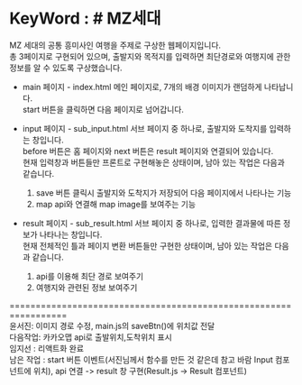 # KeyWord : # MZ세대
MZ 세대의 공통 흥미사인 여행을 주제로 구상한 웹페이지입니다.<br>
총 3페이지로 구현되어 있으며, 출발지와 목적지를 입력하면 최단경로와 여행지에 관한 정보를 알 수 있도록 구상했습니다.<br>

- main 페이지 - index.html
메인 페이지로, 7개의 배경 이미지가 랜덤하게 나타납니다.<br>
start 버튼을 클릭하면 다음 페이지로 넘어갑니다.<br>

- input 페이지 - sub_input.html
서브 페이지 중 하나로, 출발지와 도착지를 입력하는 창입니다.<br>
before 버튼은 홈 페이지와 next 버튼은 result 페이지와 연결되어 있습니다.<br>
현재 입력창과 버튼들만 프론트로 구현해놓은 상태이며, 남아 있는 작업은 다음과 같습니다.
  1. save 버튼 클릭시 출발지와 도착지가 저장되어 다음 페이지에서 나타나는 기능
  2. map api와 연결해 map image를 보여주는 기능

- result 페이지 - sub_result.html
서브 페이지 중 하나로, 입력한 결과물에 따른 정보가 나타나는 창입니다.<br>
현재 전체적인 틀과 페이지 변환 버튼들만 구현한 상태이며, 남아 있는 작업은 다음과 같습니다.
  1. api를 이용해 최단 경로 보여주기
  2. 여행지와 관련된 정보 보여주기

=================================================================<br>
윤서진: 이미지 경로 수정, main.js의 saveBtn()에 위치값 전달<br>
다음작업: 카카오맵 api로 출발위치,도착위치 표시 <br>
임지선 : 리액트화 완료<br>
남은 작업 : start 버튼 이벤트(서진님께서 함수를 만든 것 같은데 참고 바람 Input 컴포넌트에 위치), api 연결 -> result 창 구현(Result.js -> Result 컴포넌트)
